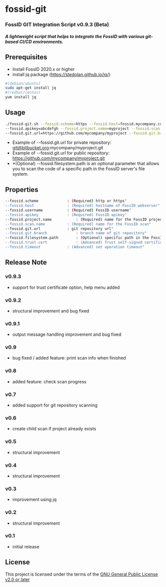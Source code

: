 # fossid-git
### FossID GIT Integration Script v0.9.3 (Beta)
##### A lightweight script that helps to integrate the FossID with various git-based CI/CD environments.

## Prerequisites
- Install FossID 2020.x or higher
- install jq package (https://stedolan.github.io/jq/)

```bash
#(debian/ubuntu)
sudo apt-get install jq
#(redhat/centos)
yum install jq
```

## Usage
```bash
./fossid-git.sh --fossid.scheme=https --fossid.host=fossid.mycompany.com --fossid.username=myuser \
--fossid.apikey=abcdefgh --fossid.project.name=myproject --fossid.scan.name=myscan \
--fossid.git.url=https://github.com/mycompany/myproject --fossid.git.branch=master
```
- Example of --fossid.git.url for private repository: git@bitbucket.org:mycompany/myproject.git
- Example of --fossid.git.url for public repository: https://github.com/mycompany/myproject.git
- *(Optional) --fossid.filesystem.path is an optional parameter that allows you to scan the code of a specific path in the FossID server's file system.

## Properties
```bash
--fossid.scheme				: (Required) http or https"
--fossid.host				: (Required) hostname of FossID webserver"
--fossid.username			: (Required) FossID username"
--fossid.apikey				: (Required) FossID apikey"
--fossid.project.name			: (Required) name for the FossID project"
--fossid.scan.name			: (Required) name for the FossID scan"
--fossid.git.url 			: git repository url"
--fossid.git.branch 			: branch name of git repository"
--fossid.filesystem.path 		: (Optional) specific path in the FossID server's file system for scanning."
--fossid.trust.cert 			: (Advanced) Trust self-signed certificates (true/false)"
--fossid.timeout 			: (Advanced) set operation timeout"
```
## Release Note
### v0.9.3
- support for trust certificate option, help menu added
### v0.9.2
- structural improvement and bug fixed
### v0.9.1
- output message handling improvement and bug fixed
### v0.9
- bug fixed / added feature: print scan info when finished
### v0.8
- added feature: check scan progress
### v0.7
- added support for git repository scanning
### v0.6
- create child scan if project already exists
### v0.5
- structural improvement
### v0.4
- structural improvement
### v0.3
- improvement using jq
### v0.2
- structural improvement
### v0.1
- initial release

## License
This project is licensed under the terms of the [GNU General Public License v2.0 or later](https://tldrlegal.com/license/gnu-general-public-license-v2)

